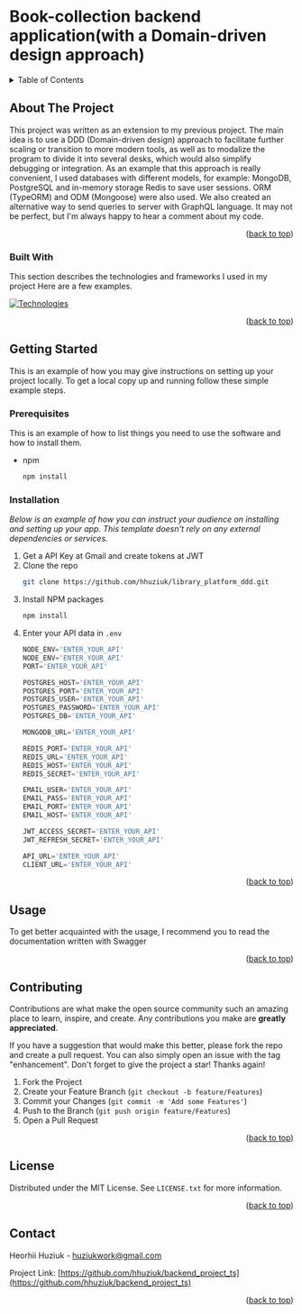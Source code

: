<a name="readme-top"></a>
# Book-collection backend application(with a Domain-driven design approach)

<!-- TABLE OF CONTENTS -->
<details>
  <summary>Table of Contents</summary>
  <ol>
    <li>
      <a href="#about-the-project">About The Project</a>
      <ul>
        <li><a href="#built-with">Built With</a></li>
      </ul>
    </li>
    <li>
      <a href="#getting-started">Getting Started</a>
      <ul>
        <li><a href="#prerequisites">Prerequisites</a></li>
        <li><a href="#installation">Installation</a></li>
      </ul>
    </li>
    <li><a href="#usage">Usage</a></li>
    <li><a href="#contributing">Contributing</a></li>
    <li><a href="#license">License</a></li>
    <li><a href="#contact">Contact</a></li>
  </ol>
</details>

<!-- ABOUT THE PROJECT -->
## About The Project

This project was written as an extension to my previous project. The main idea is to use a DDD (Domain-driven design) approach to facilitate further scaling or transition to more modern tools, as well as to modalize the program to divide it into several desks, which would also simplify debugging or integration. As an example that this approach is really convenient, I used databases with different models, for example: MongoDB, PostgreSQL and in-memory storage Redis to save user sessions. ORM (TypeORM) and ODM (Mongoose) were also used. We also created an alternative way to send queries to server with GraphQL language. It may not be perfect, but I'm always happy to hear a comment about my code.

<p align="right">(<a href="#readme-top">back to top</a>)</p>


### Built With

This section describes the technologies and frameworks I used in my project Here are a few examples.

[![Technologies](https://skillicons.dev/icons?i=docker,express,ts,nodejs,mongodb,postgres,redis,regex,graphql,apollo&perline=5)](https://skillicons.dev)

<p align="right">(<a href="#readme-top">back to top</a>)</p>

<!-- GETTING STARTED -->
## Getting Started

This is an example of how you may give instructions on setting up your project locally.
To get a local copy up and running follow these simple example steps.

### Prerequisites

This is an example of how to list things you need to use the software and how to install them.
* npm
  ```sh
  npm install
  ```


### Installation

_Below is an example of how you can instruct your audience on installing and setting up your app. This template doesn't rely on any external dependencies or services._

1. Get a API Key at Gmail and create tokens at JWT
2. Clone the repo
   ```sh
   git clone https://github.com/hhuziuk/library_platform_ddd.git
   ```
3. Install NPM packages
   ```sh
   npm install
   ```
4. Enter your API data in `.env`
   ```js
   NODE_ENV='ENTER_YOUR_API'
   NODE_ENV='ENTER_YOUR_API'
   PORT='ENTER_YOUR_API'

   POSTGRES_HOST='ENTER_YOUR_API'
   POSTGRES_PORT='ENTER_YOUR_API'
   POSTGRES_USER='ENTER_YOUR_API'
   POSTGRES_PASSWORD='ENTER_YOUR_API'
   POSTGRES_DB='ENTER_YOUR_API'

   MONGODB_URL='ENTER_YOUR_API'

   REDIS_PORT='ENTER_YOUR_API'
   REDIS_URL='ENTER_YOUR_API'
   REDIS_HOST='ENTER_YOUR_API'
   REDIS_SECRET='ENTER_YOUR_API'

   EMAIL_USER='ENTER_YOUR_API'
   EMAIL_PASS='ENTER_YOUR_API'
   EMAIL_PORT='ENTER_YOUR_API'
   EMAIL_HOST='ENTER_YOUR_API'

   JWT_ACCESS_SECRET='ENTER_YOUR_API'
   JWT_REFRESH_SECRET='ENTER_YOUR_API'

   API_URL='ENTER_YOUR_API'
   CLIENT_URL='ENTER_YOUR_API'
   ```

<p align="right">(<a href="#readme-top">back to top</a>)</p>

<!-- USAGE EXAMPLES -->
## Usage

To get better acquainted with the usage, I recommend you to read the documentation written with Swagger

<p align="right">(<a href="#readme-top">back to top</a>)</p>

<!-- CONTRIBUTING -->
## Contributing

Contributions are what make the open source community such an amazing place to learn, inspire, and create. Any contributions you make are **greatly appreciated**.

If you have a suggestion that would make this better, please fork the repo and create a pull request. You can also simply open an issue with the tag "enhancement".
Don't forget to give the project a star! Thanks again!

1. Fork the Project
2. Create your Feature Branch (`git checkout -b feature/Features`)
3. Commit your Changes (`git commit -m 'Add some Features'`)
4. Push to the Branch (`git push origin feature/Features`)
5. Open a Pull Request

<p align="right">(<a href="#readme-top">back to top</a>)</p>

<!-- LICENSE -->
## License

Distributed under the MIT License. See `LICENSE.txt` for more information.

<p align="right">(<a href="#readme-top">back to top</a>)</p>


<!-- CONTACT -->
## Contact
Heorhii Huziuk - huziukwork@gmail.com

Project Link: [https://github.com/hhuziuk/backend_project_ts](https://github.com/hhuziuk/backend_project_ts)

<p align="right">(<a href="#readme-top">back to top</a>)</p>

